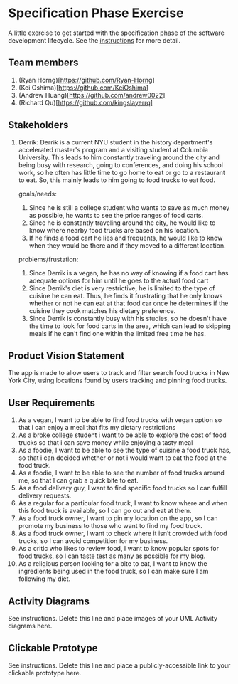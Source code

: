 # Specification Phase Exercise

A little exercise to get started with the specification phase of the software development lifecycle. See the [instructions](instructions.md) for more detail.

## Team members
1. (Ryan Horng)[https://github.com/Ryan-Horng]
2. (Kei Oshima)[https://github.com/KeiOshima]
3. (Andrew Huang)[https://github.com/andrew0022]
4. (Richard Qu)[https://github.com/kingslayerrq]


## Stakeholders
1. Derrik: Derrik is a current NYU student in the history department's accelerated master's program and a visiting student at Columbia University. This leads to him constantly traveling around the city and being busy with research, going to conferences, and doing his school work, so he often has little time to go home to eat or go to a restaurant to eat. So, this mainly leads to him going to food trucks to eat food. 

    goals/needs:
    1. Since he is still a college student who wants to save as much money as possible, he wants to see the price ranges of food carts. 
    2. Since he is constantly traveling around the city, he would like to know where nearby food trucks are based on his location.  
    3. If he finds a food cart he lies and frequents, he would like to know when they would be there and if they moved to a different location. 

    problems/frustation:
    1. Since Derrik is a vegan, he has no way of knowing if a food cart has adequate options for him until he goes to the actual food cart
    2. Since Derrik's diet is very restrictive, he is limited to the type of cuisine he can eat. Thus, he finds it frustrating that he only knows whether or not he can eat at that food car once he determines if the cuisine they cook matches his dietary preference.
    3. Since Derrik is constantly busy with his studies, so he doesn't have the time to look for food carts in the area, which can lead to skipping meals if he can't find one within the limited free time he has.


## Product Vision Statement

The app is made to allow users to track and filter search food trucks in New York City, using locations found by users tracking and pinning food trucks.

## User Requirements

1. As a vegan, I want to be able to find food trucks with vegan option so that i can enjoy a meal that fits my dietary restrictions
2. As a broke college student i want to be able to explore the cost of food trucks so that i can save money while enjoying a tasty meal
3. As a foodie, I want to be able to see the type of cuisine a food truck has, so that i can decided whether or not i would want to eat the food at the food truck.
4. As a foodie, I want to be able to see the number of food trucks around me, so that I can grab a quick bite to eat.
5. As a food delivery guy, I want to find specific food trucks so I can fulfill delivery requests.
6. As a regular for a particular food truck, I want to know where and when this food truck is available, so I can go out and eat at them.
7. As a food truck owner, I want to pin my location on the app, so I can promote my business to those who want to find my food truck.
8. As a food truck owner, I want to check where it isn’t crowded with food trucks, so I can avoid competition for my business.
9. As a critic who likes to review food, I want to know popular spots for food trucks, so I can taste test as many as possible for my blog.
10. As a religious person looking for a bite to eat, I want to know the ingredients being used in the food truck, so I can make sure I am following my diet.

## Activity Diagrams

See instructions. Delete this line and place images of your UML Activity diagrams here.

## Clickable Prototype

See instructions. Delete this line and place a publicly-accessible link to your clickable prototype here.

